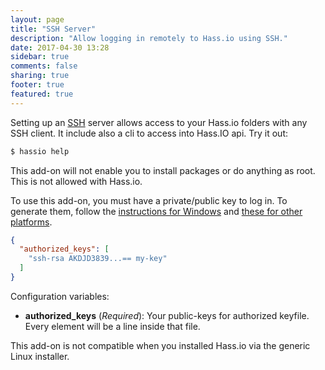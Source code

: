 ```yaml
---
layout: page
title: "SSH Server"
description: "Allow logging in remotely to Hass.io using SSH."
date: 2017-04-30 13:28
sidebar: true
comments: false
sharing: true
footer: true
featured: true
---
```


Setting up an [SSH](https://openssh.org/) server allows access to your Hass.io folders with any SSH client. It include also a cli to access into Hass.IO api. Try it out:
```bash
$ hassio help
```

<p class='note'>This add-on will not enable you to install packages or do anything as root. This is not allowed with Hass.io.</p>

To use this add-on, you must have a private/public key to log in. To generate them, follow the [instructions for Windows][win] and [these for other platforms][other].

```json
{
  "authorized_keys": [
    "ssh-rsa AKDJD3839...== my-key"
  ]
}
```

Configuration variables:

- **authorized_keys** (*Required*): Your public-keys for authorized keyfile. Every element will be a line inside that file.

[win]: https://www.digitalocean.com/community/tutorials/how-to-create-ssh-keys-with-putty-to-connect-to-a-vps
[other]: https://help.github.com/articles/generating-a-new-ssh-key-and-adding-it-to-the-ssh-agent/

<p class='note'>This add-on is not compatible when you installed Hass.io via the generic Linux installer.</p>
